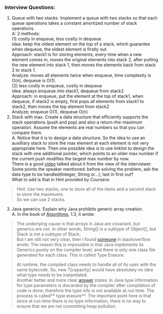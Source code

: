 ### Interview Questions:
1. Queue with two stacks. Implement a queue with two stacks so that each queue operations takes a constant amortized number of stack operations.  
A: 2 methods:  
(1) costly in enqueue, less costly in dequeue  
	idea: keep the oldest element on the top of a stack, which guarantee when dequeue, the oldest element is firstly out.   
	Approach: stack1 is for storing elements, every time when a new element comes in, moves the original elements into stack 2, after putting the new element into stack 1, then moves the elements back from stack 2 to stack 1.    
	Analyze: moves all elements twice when enqueue, time complexity is O(n), dequeue is O(1).  
(2) less costly in enqueue, costly in dequeue   
	idea: always enqueue into stack1, dequeue from stack2   
	Approach: in enqueue, put the element at the top of stack1, when dequeue, if stack2 is empty, first pops all elements from stack1 to stack2, then moves the top element from stack2  
	Analyze; enqueue O(1), dequeue O(n)   
2. Stack with max. Create a data structure that efficiently supports the stack operations (push and pop) and also a return-the-maximum operation. Assume the elements are real numbers so that you can compare them.  
A. Notice that it is to design a data structure. So the idea to use an auxilliary stack to store the max element at each element is not very appropriate here. Then one possible idea is to use linklist to design the stack with one additional pointer, which points to an older max number if the current push modifies the largest max number by now.  
There is a good [video](https://www.byte-by-byte.com/maxstack/ "video") talked about it from the view of the interviewer. Some points the speaker mentioned: before solving the problem, ask the data type to be handled(Integer, String or...); last in first out?  
What to add is that in Hint provided by Coursera:  
> Hint: Use two stacks, one to store all of the items and a second stack to store the maximums.  
So we can use 2 stacks.
3. Java generics. Explain why Java prohibits generic array creation.  
A. In the book of [Algorithms](https://algs4.cs.princeton.edu/13stacks/ "Algorithms"), 1.3, it wrote: 
> The underlying cause is that arrays in Java are covariant, but generics are not. In other words, String[] is a subtype of Object[], but Stack<String> is not a subtype of Stack<Object>.   
But I am still not very clear, then i found [someone](https://stackoverflow.com/questions/2927391/whats-the-reason-i-cant-create-generic-array-types-in-java "someone") in stackoverflow wrote:
> The reason this is impossible is that Java implements its Generics purely on the compiler level, and there is only one class file generated for each class. This is called Type Erasure.  

At runtime, the compiled class needs to handle all of its uses with the same bytecode. So, new T[capacity] would have absolutely no idea what type needs to be instantiated.  
Another better and more clear [answer](https://stackoverflow.com/a/33072474 "answer") states: in Java type information for type parameters is discarded by the compiler after compilation of code is done; therefore the type info is not available at run time. The process is called** type erasure**. The important point here is that since at run-time there is no type information, there is no way to ensure that we are not committing heap pollution.  
